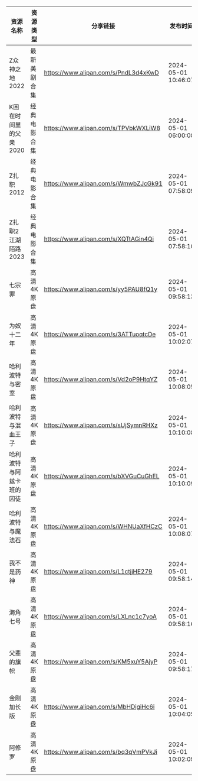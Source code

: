 | 资源名称          | 资源类型   | 分享链接                                 | 发布时间                |
| ------------- | ------ | ------------------------------------ | ------------------- |
| Z众神之地2022     | 最新美剧合集 | https://www.alipan.com/s/PndL3d4xKwD | 2024-05-01 10:46:07 |
| K困在时间里的父亲2020 | 经典电影合集 | https://www.alipan.com/s/TPVbkWXLiW8 | 2024-05-01 06:00:08 |
| Z扎职2012       | 经典电影合集 | https://www.alipan.com/s/WmwbZJcGk91 | 2024-05-01 07:58:09 |
| Z扎职2江湖陌路2023  | 经典电影合集 | https://www.alipan.com/s/XQTtAGin4Qi | 2024-05-01 07:58:10 |
| 七宗罪           | 高清4K原盘 | https://www.alipan.com/s/yy5PAU8fQ1y | 2024-05-01 09:58:13 |
| 为奴十二年         | 高清4K原盘 | https://www.alipan.com/s/3ATTuoqtcDe | 2024-05-01 10:02:07 |
| 哈利波特与密室       | 高清4K原盘 | https://www.alipan.com/s/Vd2oP9HtqYZ | 2024-05-01 10:08:05 |
| 哈利波特与混血王子     | 高清4K原盘 | https://www.alipan.com/s/sUjSymnRHXz | 2024-05-01 10:10:08 |
| 哈利波特与阿兹卡班的囚徒  | 高清4K原盘 | https://www.alipan.com/s/bXVGuCuGhEL | 2024-05-01 10:10:09 |
| 哈利波特与魔法石      | 高清4K原盘 | https://www.alipan.com/s/WHNUaXfHCzC | 2024-05-01 10:08:07 |
| 我不是药神         | 高清4K原盘 | https://www.alipan.com/s/L1ctjjHE279 | 2024-05-01 09:58:14 |
| 海角七号          | 高清4K原盘 | https://www.alipan.com/s/LXLnc1c7yoA | 2024-05-01 09:58:16 |
| 父辈的旗帜         | 高清4K原盘 | https://www.alipan.com/s/KM5xuY5AjyP | 2024-05-01 09:58:17 |
| 金刚加长版         | 高清4K原盘 | https://www.alipan.com/s/MbHDigiHc6i | 2024-05-01 10:04:05 |
| 阿修罗           | 高清4K原盘 | https://www.alipan.com/s/bq3qVmPVkJi | 2024-05-01 10:02:09 |
